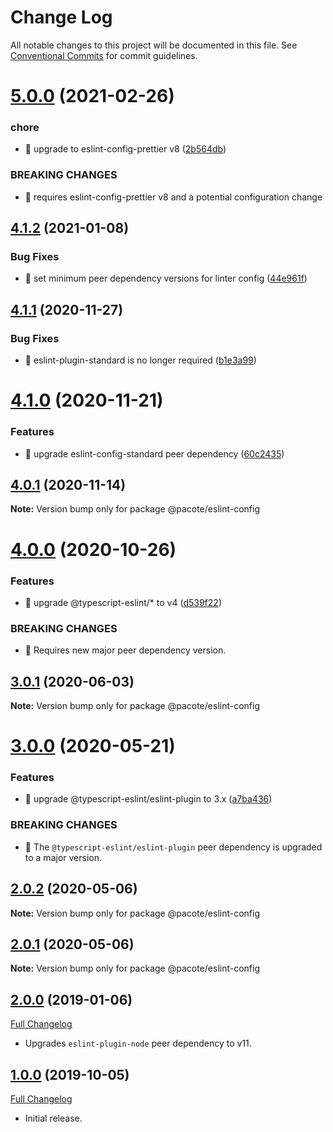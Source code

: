 # Change Log

All notable changes to this project will be documented in this file.
See [Conventional Commits](https://conventionalcommits.org) for commit guidelines.

# [5.0.0](https://github.com/PacoteJS/pacote/compare/@pacote/eslint-config@4.1.2...@pacote/eslint-config@5.0.0) (2021-02-26)

### chore

- 🤖 upgrade to eslint-config-prettier v8 ([2b564db](https://github.com/PacoteJS/pacote/commit/2b564db7e44fbe2cd6d7cb637d4587c53181486f))

### BREAKING CHANGES

- 🧨 requires eslint-config-prettier v8 and a potential configuration change

## [4.1.2](https://github.com/PacoteJS/pacote/compare/@pacote/eslint-config@4.1.1...@pacote/eslint-config@4.1.2) (2021-01-08)

### Bug Fixes

- 🐛 set minimum peer dependency versions for linter config ([44e961f](https://github.com/PacoteJS/pacote/commit/44e961f138ce2f1a02dfebb03279ee3ad13ee805))

## [4.1.1](https://github.com/PacoteJS/pacote/compare/@pacote/eslint-config@4.1.0...@pacote/eslint-config@4.1.1) (2020-11-27)

### Bug Fixes

- 🐛 eslint-plugin-standard is no longer required ([b1e3a99](https://github.com/PacoteJS/pacote/commit/b1e3a994704a0cbfaebde2fc245cab1d3f7438da))

# [4.1.0](https://github.com/PacoteJS/pacote/compare/@pacote/eslint-config@4.0.1...@pacote/eslint-config@4.1.0) (2020-11-21)

### Features

- 🎸 upgrade eslint-config-standard peer dependency ([60c2435](https://github.com/PacoteJS/pacote/commit/60c2435591e18751d41759b3dc88728dfc33e8f3))

## [4.0.1](https://github.com/PacoteJS/pacote/compare/@pacote/eslint-config@4.0.0...@pacote/eslint-config@4.0.1) (2020-11-14)

**Note:** Version bump only for package @pacote/eslint-config

# [4.0.0](https://github.com/PacoteJS/pacote/compare/@pacote/eslint-config@3.0.1...@pacote/eslint-config@4.0.0) (2020-10-26)

### Features

- 🎸 upgrade @typescript-eslint/\* to v4 ([d539f22](https://github.com/PacoteJS/pacote/commit/d539f22d68e7fe1a3ebbf3121c46667ab336ea67))

### BREAKING CHANGES

- 🧨 Requires new major peer dependency version.

## [3.0.1](https://github.com/PacoteJS/pacote/compare/@pacote/eslint-config@3.0.0...@pacote/eslint-config@3.0.1) (2020-06-03)

**Note:** Version bump only for package @pacote/eslint-config

# [3.0.0](https://github.com/PacoteJS/pacote/compare/@pacote/eslint-config@2.0.2...@pacote/eslint-config@3.0.0) (2020-05-21)

### Features

- 🎸 upgrade @typescript-eslint/eslint-plugin to 3.x ([a7ba436](https://github.com/PacoteJS/pacote/commit/a7ba4365a732cb251d5738c47577ba00e591bf7a))

### BREAKING CHANGES

- 🧨 The `@typescript-eslint/eslint-plugin` peer dependency is upgraded to a
  major version.

## [2.0.2](https://github.com/PacoteJS/pacote/compare/@pacote/eslint-config@2.0.0...@pacote/eslint-config@2.0.2) (2020-05-06)

**Note:** Version bump only for package @pacote/eslint-config

## [2.0.1](https://github.com/PacoteJS/pacote/compare/@pacote/eslint-config@2.0.0...@pacote/eslint-config@2.0.1) (2020-05-06)

**Note:** Version bump only for package @pacote/eslint-config

## [2.0.0](https://github.com/PacoteJS/pacote/tree/@pacote/eslint-config/2.0.0) (2019-01-06)

[Full Changelog](https://github.com/PacoteJS/pacote/compare/@pacote/eslint-config@1.0.4...@pacote/eslint-config@2.0.0)

- Upgrades `eslint-plugin-node` peer dependency to v11.

## [1.0.0](https://github.com/PacoteJS/pacote/tree/@pacote/eslint-config/1.0.0) (2019-10-05)

[Full Changelog](https://github.com/PacoteJS/pacote/compare/@pacote/eslint-config@1.0.0...@pacote/eslint-config@1.0.0)

- Initial release.
